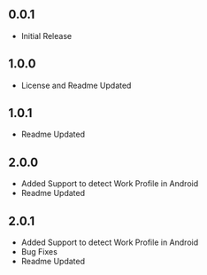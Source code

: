 ## 0.0.1

* Initial Release

## 1.0.0

* License and Readme Updated

## 1.0.1

* Readme Updated

## 2.0.0

* Added Support to detect Work Profile in Android
* Readme Updated

## 2.0.1

* Added Support to detect Work Profile in Android
* Bug Fixes
* Readme Updated
